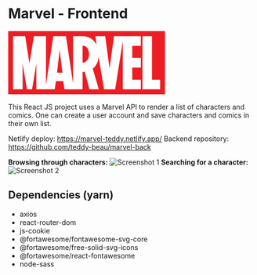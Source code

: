 # Marvel - Frontend

![alt text](https://github.com/teddy-beau/marvel-front/blob/main/src/assets/images/marvel-logo.png?raw=true)

This React JS project uses a Marvel API to render a list of characters and comics. One can create a user account and save characters and comics in their own list.

Netlify deploy: https://marvel-teddy.netlify.app/
Backend repository: https://github.com/teddy-beau/marvel-back

**Browsing through characters:**
![Screenshot 1](./_preview/marvel-screenshot-01.gif)
**Searching for a character:**
![Screenshot 2](./_preview/marvel-screenshot-02.gif)

## Dependencies (yarn)

-  axios
-  react-router-dom
-  js-cookie
-  @fortawesome/fontawesome-svg-core
-  @fortawesome/free-solid-svg-icons
-  @fortawesome/react-fontawesome
-  node-sass
